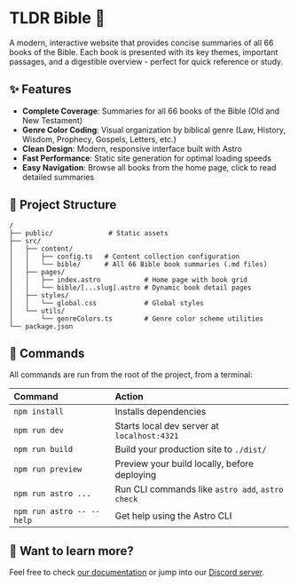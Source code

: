 # TLDR Bible 📖

A modern, interactive website that provides concise summaries of all 66 books of the Bible. Each book is presented with its key themes, important passages, and a digestible overview - perfect for quick reference or study.

## ✨ Features

- **Complete Coverage**: Summaries for all 66 books of the Bible (Old and New Testament)
- **Genre Color Coding**: Visual organization by biblical genre (Law, History, Wisdom, Prophecy, Gospels, Letters, etc.)
- **Clean Design**: Modern, responsive interface built with Astro
- **Fast Performance**: Static site generation for optimal loading speeds
- **Easy Navigation**: Browse all books from the home page, click to read detailed summaries

## 🚀 Project Structure

```text
/
├── public/              # Static assets
├── src/
│   ├── content/
│   │   ├── config.ts   # Content collection configuration
│   │   └── bible/      # All 66 Bible book summaries (.md files)
│   ├── pages/
│   │   ├── index.astro           # Home page with book grid
│   │   └── bible/[...slug].astro # Dynamic book detail pages
│   ├── styles/
│   │   └── global.css            # Global styles
│   └── utils/
│       └── genreColors.ts        # Genre color scheme utilities
└── package.json
```

## 🧞 Commands

All commands are run from the root of the project, from a terminal:

| Command                   | Action                                           |
| :------------------------ | :----------------------------------------------- |
| `npm install`             | Installs dependencies                            |
| `npm run dev`             | Starts local dev server at `localhost:4321`      |
| `npm run build`           | Build your production site to `./dist/`          |
| `npm run preview`         | Preview your build locally, before deploying     |
| `npm run astro ...`       | Run CLI commands like `astro add`, `astro check` |
| `npm run astro -- --help` | Get help using the Astro CLI                     |

## 👀 Want to learn more?

Feel free to check [our documentation](https://docs.astro.build) or jump into our [Discord server](https://astro.build/chat).
